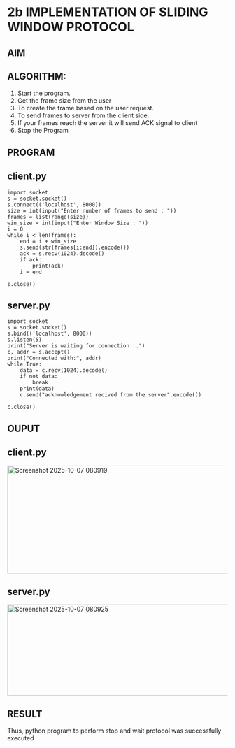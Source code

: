 # 2b IMPLEMENTATION OF SLIDING WINDOW PROTOCOL
## AIM
## ALGORITHM:
1. Start the program.
2. Get the frame size from the user
3. To create the frame based on the user request.
4. To send frames to server from the client side.
5. If your frames reach the server it will send ACK signal to client
6. Stop the Program
## PROGRAM
## client.py
```
import socket
s = socket.socket()
s.connect(('localhost', 8000))
size = int(input("Enter number of frames to send : "))
frames = list(range(size))
win_size = int(input("Enter Window Size : "))
i = 0
while i < len(frames):
    end = i + win_size
    s.send(str(frames[i:end]).encode())  
    ack = s.recv(1024).decode()
    if ack:
        print(ack)
    i = end  

s.close()

```
## server.py
```
import socket
s = socket.socket()
s.bind(('localhost', 8000))
s.listen(5)
print("Server is waiting for connection...")
c, addr = s.accept()
print("Connected with:", addr)
while True:
    data = c.recv(1024).decode()
    if not data:
        break
    print(data)  
    c.send("acknowledgement recived from the server".encode())

c.close()

```
## OUPUT
## client.py
<img width="668" height="247" alt="Screenshot 2025-10-07 080919" src="https://github.com/user-attachments/assets/7cc4b8e6-1b9d-41c1-aa45-decd0af23f98" />

## server.py
<img width="677" height="208" alt="Screenshot 2025-10-07 080925" src="https://github.com/user-attachments/assets/228b67f8-2580-4437-9440-20641a4d7249" />

## RESULT
Thus, python program to perform stop and wait protocol was successfully executed
